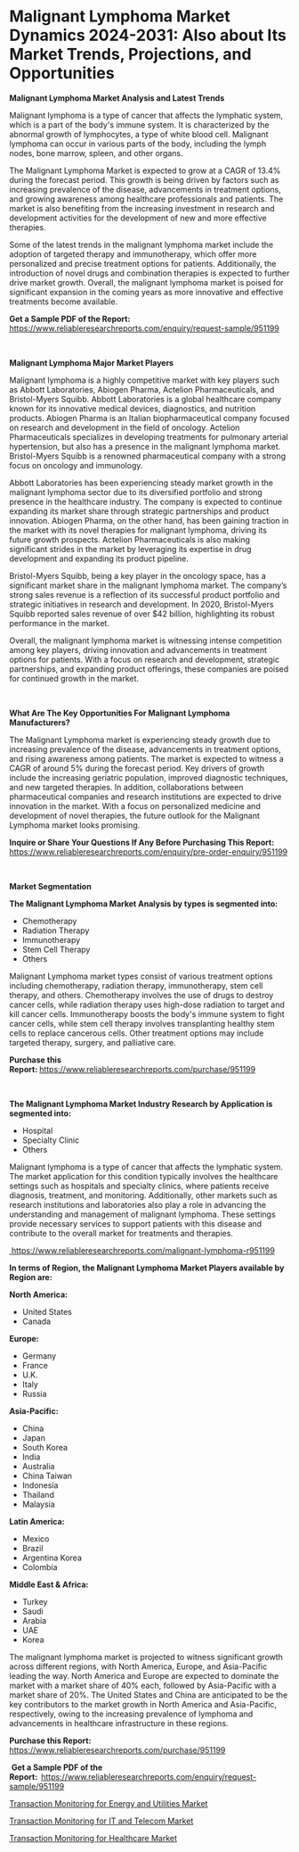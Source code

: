 <p><h1>Malignant Lymphoma Market Dynamics 2024-2031: Also about Its Market Trends, Projections, and Opportunities</h1></p><p><strong>Malignant Lymphoma Market Analysis and Latest Trends</strong></p>
<p><p>Malignant lymphoma is a type of cancer that affects the lymphatic system, which is a part of the body's immune system. It is characterized by the abnormal growth of lymphocytes, a type of white blood cell. Malignant lymphoma can occur in various parts of the body, including the lymph nodes, bone marrow, spleen, and other organs.</p><p>The Malignant Lymphoma Market is expected to grow at a CAGR of 13.4% during the forecast period. This growth is being driven by factors such as increasing prevalence of the disease, advancements in treatment options, and growing awareness among healthcare professionals and patients. The market is also benefiting from the increasing investment in research and development activities for the development of new and more effective therapies.</p><p>Some of the latest trends in the malignant lymphoma market include the adoption of targeted therapy and immunotherapy, which offer more personalized and precise treatment options for patients. Additionally, the introduction of novel drugs and combination therapies is expected to further drive market growth. Overall, the malignant lymphoma market is poised for significant expansion in the coming years as more innovative and effective treatments become available.</p></p>
<p><strong>Get a Sample PDF of the Report:&nbsp;</strong> <a href="https://www.reliableresearchreports.com/enquiry/request-sample/951199">https://www.reliableresearchreports.com/enquiry/request-sample/951199</a></p>
<p>&nbsp;</p>
<p><strong>Malignant Lymphoma Major Market Players</strong></p>
<p><p>Malignant lymphoma is a highly competitive market with key players such as Abbott Laboratories, Abiogen Pharma, Actelion Pharmaceuticals, and Bristol-Myers Squibb. Abbott Laboratories is a global healthcare company known for its innovative medical devices, diagnostics, and nutrition products. Abiogen Pharma is an Italian biopharmaceutical company focused on research and development in the field of oncology. Actelion Pharmaceuticals specializes in developing treatments for pulmonary arterial hypertension, but also has a presence in the malignant lymphoma market. Bristol-Myers Squibb is a renowned pharmaceutical company with a strong focus on oncology and immunology.</p><p>Abbott Laboratories has been experiencing steady market growth in the malignant lymphoma sector due to its diversified portfolio and strong presence in the healthcare industry. The company is expected to continue expanding its market share through strategic partnerships and product innovation. Abiogen Pharma, on the other hand, has been gaining traction in the market with its novel therapies for malignant lymphoma, driving its future growth prospects. Actelion Pharmaceuticals is also making significant strides in the market by leveraging its expertise in drug development and expanding its product pipeline.</p><p>Bristol-Myers Squibb, being a key player in the oncology space, has a significant market share in the malignant lymphoma market. The company’s strong sales revenue is a reflection of its successful product portfolio and strategic initiatives in research and development. In 2020, Bristol-Myers Squibb reported sales revenue of over $42 billion, highlighting its robust performance in the market.</p><p>Overall, the malignant lymphoma market is witnessing intense competition among key players, driving innovation and advancements in treatment options for patients. With a focus on research and development, strategic partnerships, and expanding product offerings, these companies are poised for continued growth in the market.</p></p>
<p>&nbsp;</p>
<p><strong>What Are The Key Opportunities For Malignant Lymphoma Manufacturers?</strong></p>
<p><p>The Malignant Lymphoma market is experiencing steady growth due to increasing prevalence of the disease, advancements in treatment options, and rising awareness among patients. The market is expected to witness a CAGR of around 5% during the forecast period. Key drivers of growth include the increasing geriatric population, improved diagnostic techniques, and new targeted therapies. In addition, collaborations between pharmaceutical companies and research institutions are expected to drive innovation in the market. With a focus on personalized medicine and development of novel therapies, the future outlook for the Malignant Lymphoma market looks promising.</p></p>
<p><strong>Inquire or Share Your Questions If Any Before Purchasing This Report:</strong> <a href="https://www.reliableresearchreports.com/enquiry/pre-order-enquiry/951199">https://www.reliableresearchreports.com/enquiry/pre-order-enquiry/951199</a></p>
<p>&nbsp;</p>
<p><strong>Market Segmentation</strong></p>
<p><strong>The Malignant Lymphoma Market Analysis by types is segmented into:</strong></p>
<p><ul><li>Chemotherapy</li><li>Radiation Therapy</li><li>Immunotherapy</li><li>Stem Cell Therapy</li><li>Others</li></ul></p>
<p><p>Malignant Lymphoma market types consist of various treatment options including chemotherapy, radiation therapy, immunotherapy, stem cell therapy, and others. Chemotherapy involves the use of drugs to destroy cancer cells, while radiation therapy uses high-dose radiation to target and kill cancer cells. Immunotherapy boosts the body's immune system to fight cancer cells, while stem cell therapy involves transplanting healthy stem cells to replace cancerous cells. Other treatment options may include targeted therapy, surgery, and palliative care.</p></p>
<p><strong>Purchase this Report:&nbsp;</strong><a href="https://www.reliableresearchreports.com/purchase/951199">https://www.reliableresearchreports.com/purchase/951199</a></p>
<p>&nbsp;</p>
<p><strong>The Malignant Lymphoma Market Industry Research by Application is segmented into:</strong></p>
<p><ul><li>Hospital</li><li>Specialty Clinic</li><li>Others</li></ul></p>
<p><p>Malignant lymphoma is a type of cancer that affects the lymphatic system. The market application for this condition typically involves the healthcare settings such as hospitals and specialty clinics, where patients receive diagnosis, treatment, and monitoring. Additionally, other markets such as research institutions and laboratories also play a role in advancing the understanding and management of malignant lymphoma. These settings provide necessary services to support patients with this disease and contribute to the overall market for treatments and therapies.</p></p>
<p><a href="https://www.reliableresearchreports.com/malignant-lymphoma-r951199">&nbsp;https://www.reliableresearchreports.com/malignant-lymphoma-r951199</a></p>
<p><strong>In terms of Region, the Malignant Lymphoma Market Players available by Region are:</strong></p>
<p>
    <p> <strong> North America: </strong>
        <ul>
            <li>United States</li>
            <li>Canada</li>
        </ul>
        </p> 
    <p> <strong> Europe: </strong>
        <ul>
            <li>Germany</li>
            <li>France</li>
            <li>U.K.</li>
            <li>Italy</li>
            <li>Russia</li>
        </ul>
        </p> 
    <p> <strong> Asia-Pacific: </strong>
        <ul>
            <li>China</li>
            <li>Japan</li>
            <li>South Korea</li>
            <li>India</li>
            <li>Australia</li>
            <li>China Taiwan</li>
            <li>Indonesia</li>
            <li>Thailand</li>
            <li>Malaysia</li>
        </ul>
        </p> 
    <p> <strong> Latin America: </strong>
        <ul>
            <li>Mexico</li>
            <li>Brazil</li>
            <li>Argentina Korea</li>
            <li>Colombia</li>
        </ul>
        </p> 
    <p> <strong> Middle East & Africa: </strong>
        <ul>
            <li>Turkey</li>
            <li>Saudi</li>
            <li>Arabia</li>
            <li>UAE</li>
            <li>Korea</li>
        </ul>
    </p>
    </p>
<p><p>The malignant lymphoma market is projected to witness significant growth across different regions, with North America, Europe, and Asia-Pacific leading the way. North America and Europe are expected to dominate the market with a market share of 40% each, followed by Asia-Pacific with a market share of 20%. The United States and China are anticipated to be the key contributors to the market growth in North America and Asia-Pacific, respectively, owing to the increasing prevalence of lymphoma and advancements in healthcare infrastructure in these regions.</p></p>
<p><strong>Purchase this Report: </strong><a href="https://www.reliableresearchreports.com/purchase/951199">https://www.reliableresearchreports.com/purchase/951199</a></p>
<p>&nbsp;<strong>Get a Sample PDF of the Report:&nbsp;&nbsp;</strong><a href="https://www.reliableresearchreports.com/enquiry/request-sample/951199">https://www.reliableresearchreports.com/enquiry/request-sample/951199</a></p>
<p><strong></strong></p>
<p><p><a href="https://www.linkedin.com/pulse/transaction-monitoring-energy-utilities-market-trends-cva7e">Transaction Monitoring for Energy and Utilities Market</a></p><p><a href="https://www.linkedin.com/pulse/transaction-monitoring-telecom-market-analysis-its-cagr-segmentation-pb78e">Transaction Monitoring for IT and Telecom Market</a></p><p><a href="https://www.linkedin.com/pulse/transaction-monitoring-healthcare-market-key-successful-ty1ve">Transaction Monitoring for Healthcare Market</a></p></p>